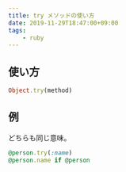 ```yaml
---
title: try メソッドの使い方
date: 2019-11-29T18:47:00+09:00
tags:
    - ruby
---
```


## 使い方
```ruby
Object.try(method)
```

## 例
どちらも同じ意味。
```ruby
@person.try(:name)
@person.name if @person
```
